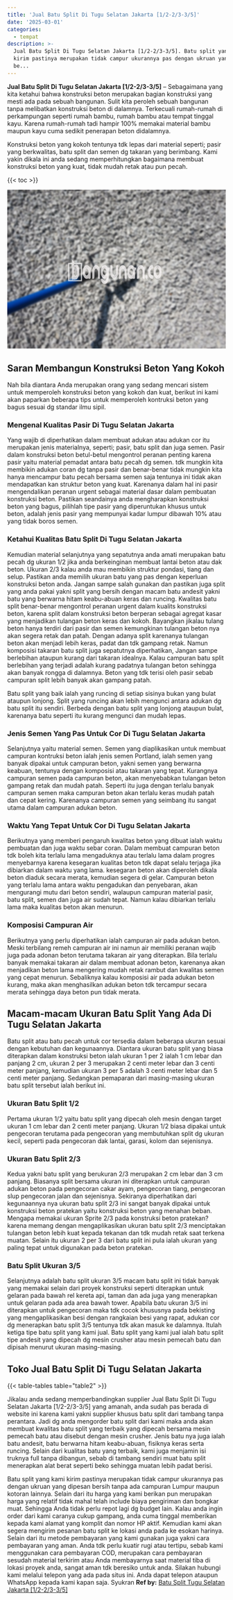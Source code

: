 ```yaml
---
title: 'Jual Batu Split Di Tugu Selatan Jakarta [1/2-2/3-3/5]'
date: '2025-03-01'
categories:
  - tempat
description: >-
  Jual Batu Split Di Tugu Selatan Jakarta [1/2-2/3-3/5]. Batu split yang kami
  kirim pastinya merupakan tidak campur ukurannya pas dengan ukruan yang dipesan
  be...
---
```


**Jual Batu Split Di Tugu Selatan Jakarta \[1/2-2/3-3/5\]** – Sebagaimana yang kita ketahui bahwa konstruksi beton merupakan bagian konstruksi yang mesti ada pada sebuah bangunan. Sulit kita peroleh sebuah bangunan tanpa melibatkan konstruksi beton di dalamnya. Terkecuali rumah-rumah di perkampungan seperti rumah bambu, rumah bambu atau tempat tinggal kayu. Karena rumah-rumah tadi hampir 100% memakai material bambu maupun kayu cuma sedikit penerapan beton didalamnya.

Konstruksi beton yang kokoh tentunya tdk lepas dari material seperti; pasir yang berkwalitas, batu split dan semen dg takaran yang berimbang. Kami yakin dikala ini anda sedang memperhitungkan bagaimana membuat konstruksi beton yang kuat, tidak mudah retak atau pun pecah.

{{< toc >}}

![Jual Batu Split Di Tugu Selatan Jakarta [1/2-2/3-3/5]](/images/jual-batu-split-40.png)

## Saran Membangun Konstruksi Beton Yang Kokoh

Nah bila diantara Anda merupakan orang yang sedang mencari sistem untuk memperoleh konstruksi beton yang kokoh dan kuat, berikut ini kami akan paparkan beberapa tips untuk memperoleh kontruksi beton yang bagus sesuai dg standar ilmu sipil.

### Mengenal Kualitas Pasir Di Tugu Selatan Jakarta

Yang wajib di diperhatikan dalam membuat adukan atau adukan cor itu merupakan jenis materialnya, seperti; pasir, batu split dan juga semen. Pasir dalam konstruksi beton betul-betul mengontrol peranan penting karena pasir yaitu material pemadat antara batu pecah dg semen. tdk mungkin kita membikin adukan coran dg tanpa pasir dan benar-benar tidak mungkin kita hanya mencampur batu pecah bersama semen saja tentunya ini tidak akan mendapatkan kan struktur beton yang kuat. Karenanya dalam hal ini pasir mengendalikan peranan urgent sebagai material dasar dalam pembuatan konstruksi beton. Pastikan seandainya anda mengharapkan konstruksi beton yang bagus, pilihlah tipe pasir yang diperuntukan khusus untuk beton, adalah jenis pasir yang mempunyai kadar lumpur dibawah 10% atau yang tidak boros semen.

### Ketahui Kualitas Batu Split Di Tugu Selatan Jakarta

Kemudian material selanjutnya yang sepatutnya anda amati merupakan batu pecah dg ukuran 1/2 jika anda berkeinginan membuat lantai beton atau dak beton. Ukuran 2/3 kalau anda mau membikin struktur pondasi, tiang dan selup. Pastikan anda memilih ukuran batu yang pas dengan keperluan konstruksi beton anda. Jangan sampe salah gunakan dan pastikan juga split yang anda pakai yakni split yang bersih dengan macam batu andesit yakni batu yang berwarna hitam keabu-abuan keras dan runcing. Kwalitas batu split benar-benar mengontrol peranan urgent dalam kualits konstruksi beton, karena split dalam konstruksi beton berperan sebagai agregat kasar yang menjadikan tulangan beton keras dan kokoh. Bayangkan jikalau tulang beton hanya terdiri dari pasir dan semen kemungkinan tulangan beton nya akan segera retak dan patah. Dengan adanya split karenanya tulangan beton akan menjadi lebih keras, padat dan tdk gampang retak. Namun komposisi takaran batu split juga sepatutnya diperhatikan, Jangan sampe berlebihan ataupun kurang dari takaran idealnya. Kalau campuran batu split berlebihan yang terjadi adalah kurang padatnya tulangan beton sehingga akan banyak rongga di dalamnya. Beton yang tdk terisi oleh pasir sebab campuran split lebih banyak akan gampang patah.

Batu split yang baik ialah yang runcing di setiap sisinya bukan yang bulat ataupun lonjong. Split yang runcing akan lebih mengunci antara adukan dg batu split itu sendiri. Berbeda dengan batu split yang lonjong ataupun bulat, karenanya batu seperti itu kurang mengunci dan mudah lepas.

### Jenis Semen Yang Pas Untuk Cor Di Tugu Selatan Jakarta

Selanjutnya yaitu material semen. Semen yang diaplikasikan untuk membuat campuran kontruksi beton ialah jenis semen Portland, ialah semen yang banyak dipakai untuk campuran beton, yakni semen yang berwarna keabuan, tentunya dengan komposisi atau takaran yang tepat. Kurangnya campuran semen pada campuran beton, akan menyebabkan tulangan beton gampang retak dan mudah patah. Seperti itu juga dengan terlalu banyak campuran semen maka campuran beton akan terlalu keras mudah patah dan cepat kering. Karenanya campuran semen yang seimbang itu sangat utama dalam campuran adukan beton.

### Waktu Yang Tepat Untuk Cor Di Tugu Selatan Jakarta

Berikutnya yang memberi pengaruh kwalitas beton yang dibuat ialah waktu pembuatan dan juga waktu sebar coran. Dalam membuat campuran beton tdk boleh kita terlalu lama mengaduknya atau terlalu lama dalam progres menyebarnya karena kesegaran kualitas beton tdk dapat selalu terjaga jika dibiarkan dalam waktu yang lama. kesegaran beton akan diperoleh dikala beton diaduk secara merata, kemudian segera di gelar. Campuran beton yang terlalu lama antara waktu pengadukan dan penyebaran, akan mengurangi mutu dari beton sendiri, walaupun campuran material pasir, batu split, semen dan juga air sudah tepat. Namun kalau dibiarkan terlalu lama maka kualitas beton akan menurun.

### Komposisi Campuran Air

Berikutnya yang perlu diperhatikan ialah campuran air pada adukan beton. Meski terbilang remeh campuran air ini namun air memiliki peranan wajib juga pada adonan beton terutama takaran air yang diterapkan. Bila terlalu banyak memakai takaran air dalam membuat adonan beton, karenanya akan menjadikan beton lama mengering mudah retak rambut dan kwalitas semen yang cepat menurun. Sebaliknya kalau komposisi air pada adukan beton kurang, maka akan menghasilkan adukan beton tdk tercampur secara merata sehingga daya beton pun tidak merata.

## Macam-macam Ukuran Batu Split Yang Ada Di Tugu Selatan Jakarta

Batu split atau batu pecah untuk cor tersedia dalam beberapa ukuran sesuai dengan kebutuhan dan kegunaannya. Diantara ukuran batu split yang biasa diterapkan dalam konstruksi beton ialah ukuran 1 per 2 ialah 1 cm lebar dan panjang 2 cm, ukuran 2 per 3 merupakan 2 centi meter lebar dan 3 centi meter panjang, kemudian ukuran 3 per 5 adalah 3 centi meter lebar dan 5 centi meter panjang. Sedangkan pemaparan dari masing-masing ukuran batu split tersebut ialah berikut ini.

### Ukuran Batu Split 1/2

Pertama ukuran 1/2 yaitu batu split yang dipecah oleh mesin dengan target ukuran 1 cm lebar dan 2 centi meter panjang. Ukuran 1/2 biasa dipakai untuk pengecoran terutama pada pengecoran yang membutuhkan split dg ukuran kecil, seperti pada pengecoran dak lantai, garasi, kolom dan sejenisnya.

### Ukuran Batu Split 2/3

Kedua yakni batu split yang berukuran 2/3 merupakan 2 cm lebar dan 3 cm panjang. Biasanya split bersama ukuran ini diterapkan untuk campuran adukan beton pada pengecoran cakar ayam, pengecoran tiang, pengecoran slup pengecoran jalan dan sejenisnya. Sekiranya diperhatikan dari kegunaannya nya ukuran batu split 2/3 ini sangat banyak dipakai untuk konstruksi beton pratekan yaitu konstruksi beton yang menahan beban. Mengapa memakai ukuran Sprite 2/3 pada konstruksi beton pratekan? karena memang dengan mengaplikasikan ukuran batu split 2/3 menciptakan tulangan beton lebih kuat kepada tekanan dan tdk mudah retak saat terkena muatan. Selain itu ukuran 2 per 3 dari batu split ini pula ialah ukuran yang paling tepat untuk digunakan pada beton pratekan.

### Batu Split Ukuran 3/5

Selanjutnya adalah batu split ukuran 3/5 macam batu split ini tidak banyak yang memakai selain dari proyek konstruksi seperti diterapkan untuk gelaran pada bawah rel kereta api, taman dan ada juga yang menerapkan untuk gelaran pada ada area bawah tower. Apabila batu ukuran 3/5 ini diterapkan untuk pengecoran maka tdk cocok khususnya pada bekisting yang mengaplikasikan besi dengan rangkaian besi yang rapat, adukan cor dg menerapkan batu split 3/5 tentunya tdk akan masuk ke dalamnya. Itulah ketiga tipe batu split yang kami jual. Batu split yang kami jual ialah batu split tipe andesit yang dipecah dg mesin crusher atau mesin pemecah batu dan dipisah menurut ukuran masing-masing.

## Toko Jual Batu Split Di Tugu Selatan Jakarta

{{< table-tables table="table2" >}}

Jikalau anda sedang memperbandingkan supplier Jual Batu Split Di Tugu Selatan Jakarta \[1/2-2/3-3/5\] yang amanah, anda sudah pas berada di website ini karena kami yakni supplier khusus batu split dari tambang tanpa perantara. Jadi dg anda mengorder batu split dari kami maka anda akan membuat kwalitas batu split yang terbaik yang dipecah bersama mesin pemecah batu atau disebut dengan mesin crusher. Jenis batu nya juga ialah batu andesit, batu berwarna hitam keabu-abuan, fisiknya keras serta runcing. Selain dari kualitas batu yang terbaik, kami juga menjamin isi truknya full tanpa dibangun, sebab di tambang sendiri muat batu split menerapkan alat berat seperti beko sehingga muatan lebih padat berisi.

Batu split yang kami kirim pastinya merupakan tidak campur ukurannya pas dengan ukruan yang dipesan bersih tanpa ada campuran Lumpur maupun kotoran lainnya. Selain dari itu harga yang kami berikan pun merupakan harga yang relatif tidak mahal telah include biaya pengiriman dan bongkar muat. Sehingga Anda tidak perlu repot lagi dg budget lain. Kalau anda ingin order dari kami caranya cukup gampang, anda cuma tinggal memberikan kepada kami alamat yang komplit dan nomor HP aktif. Kemudian kami akan segera mengirim pesanan batu split ke lokasi anda pada ke esokan harinya. Selain dari itu metode pembayaran yang kami gunakan juga yakni cara pembayaran yang aman. Anda tdk perlu kuatir rugi atau tertipu, sebab kami menggunakan cara pembayaran COD, merupakan cara pembayaran sesudah material terkirim atau Anda membayarnya saat material tiba di lokasi proyek anda, sangat aman tdk beresiko untuk anda. Silakan hubungi kami melalui telepon yang ada pada situs ini. Anda dapat telepon ataupun WhatsApp kepada kami kapan saja. Syukran
**Ref by:** [Batu Split Tugu Selatan Jakarta [1/2-2/3-3/5]](https://id.wikipedia.org/wiki/Batu)
